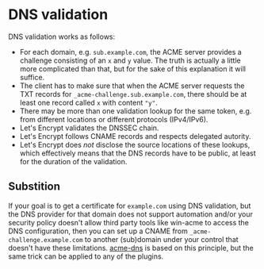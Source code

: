 ---
---
# DNS validation
DNS validation works as follows:
- For each domain, e.g. `sub.example.com`, the ACME server provides a 
challenge consisting of an `x` and `y` value. The truth is actually a little 
more complicated than that, but for the sake of this explanation it will suffice.
- The client has to make sure that when the ACME server requests the TXT 
records for `_acme-challenge.sub.example.com`,
there should be at least one record called `x` with content `"y"`.
- There may be more than one validation lookup for the same token, e.g. from 
different locations or different protocols (IPv4/IPv6).
- Let's Encrypt validates the DNSSEC chain.
- Let's Encrypt follows CNAME records and respects delegated autority.
- Let's Encrypt does *not* disclose the source locations of these lookups, which 
effectively means that the DNS records have to be public, at least for the duration of 
the validation.

## Substition
If your goal is to get a certificate for `example.com` using DNS validation, 
but the DNS provider for that domain does not support automation and/or your 
security policy doesn't allow third party tools like win-acme to access the 
DNS configuration, then you can set up a CNAME from `_acme-challenge.example.com` 
to another (sub)domain under your control that doesn't have these limitations. 
[acme-dns](/reference/plugins/validation/dns/acme-dns) is based on this principle, 
but the same trick can be applied to any of the plugins.